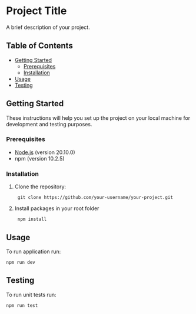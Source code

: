 # Project Title

A brief description of your project.

## Table of Contents

- [Getting Started](#getting-started)
  - [Prerequisites](#prerequisites)
  - [Installation](#installation)
- [Usage](#usage)
- [Testing](#testing)

## Getting Started

These instructions will help you set up the project on your local machine for development and testing purposes.

### Prerequisites

- [Node.js](https://nodejs.org/) (version 20.10.0)
- npm (version 10.2.5)

### Installation

1. Clone the repository:

        git clone https://github.com/your-username/your-project.git

2. Install packages in your root folder

        npm install

## Usage

To run application run:

    npm run dev

## Testing

To run unit tests run:

    npm run test
